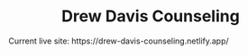 <h1 align="center">Drew Davis Counseling</h1>

<p>
Current live site: https://drew-davis-counseling.netlify.app/
</p>
